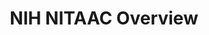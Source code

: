 ---
title: NIH NITAAC Overview
year:
description: The purpose of this page is to highlight the basic information about the NIH NITAAC BIC vehicle.
external_url: nitaac.nih.gov/nitaac-glance
content_tags: 
type: link
filters: best-in-class
---